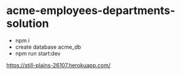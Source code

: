 # acme-employees-departments-solution

- npm i
- create database acme_db
- npm run start:dev

https://still-plains-26107.herokuapp.com/
